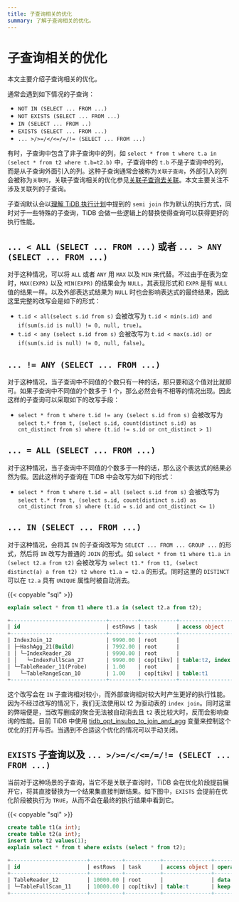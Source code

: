 ```yaml
---
title: 子查询相关的优化
summary: 了解子查询相关的优化。
---
```


# 子查询相关的优化

本文主要介绍子查询相关的优化。

通常会遇到如下情况的子查询：

- `NOT IN (SELECT ... FROM ...)`
- `NOT EXISTS (SELECT ... FROM ...)`
- `IN (SELECT ... FROM ..)`
- `EXISTS (SELECT ... FROM ...)`
- `... >/>=/</<=/=/!= (SELECT ... FROM ...)`

有时，子查询中包含了非子查询中的列，如 `select * from t where t.a in (select * from t2 where t.b=t2.b)` 中，子查询中的 `t.b` 不是子查询中的列，而是从子查询外面引入的列。这种子查询通常会被称为`关联子查询`，外部引入的列会被称为`关联列`，关联子查询相关的优化参见[关联子查询去关联](/correlated-subquery-optimization.md)。本文主要关注不涉及关联列的子查询。

子查询默认会以[理解 TiDB 执行计划](/explain-overview.md)中提到的 `semi join` 作为默认的执行方式，同时对于一些特殊的子查询，TiDB 会做一些逻辑上的替换使得查询可以获得更好的执行性能。

## `... < ALL (SELECT ... FROM ...)` 或者 `... > ANY (SELECT ... FROM ...)`

对于这种情况，可以将 `ALL` 或者 `ANY` 用 `MAX` 以及 `MIN` 来代替。不过由于在表为空时，`MAX(EXPR)` 以及 `MIN(EXPR)` 的结果会为 `NULL`，其表现形式和 `EXPR` 是有 `NULL` 值的结果一样。以及外部表达式结果为 `NULL` 时也会影响表达式的最终结果，因此这里完整的改写会是如下的形式：

- `t.id < all(select s.id from s)` 会被改写为 `t.id < min(s.id) and if(sum(s.id is null) != 0, null, true)`。
- `t.id < any (select s.id from s)` 会被改写为 `t.id < max(s.id) or if(sum(s.id is null) != 0, null, false)`。

## `... != ANY (SELECT ... FROM ...)`

对于这种情况，当子查询中不同值的个数只有一种的话，那只要和这个值对比就即可。如果子查询中不同值的个数多于 1 个，那么必然会有不相等的情况出现。因此这样的子查询可以采取如下的改写手段：

- `select * from t where t.id != any (select s.id from s)` 会被改写为 `select t.* from t, (select s.id, count(distinct s.id) as cnt_distinct from s) where (t.id != s.id or cnt_distinct > 1)`

## `... = ALL (SELECT ... FROM ...)`

对于这种情况，当子查询中不同值的个数多于一种的话，那么这个表达式的结果必然为假。因此这样的子查询在 TiDB 中会改写为如下的形式：

- `select * from t where t.id = all (select s.id from s)` 会被改写为 `select t.* from t, (select s.id, count(distinct s.id) as cnt_distinct from s) where (t.id = s.id and cnt_distinct <= 1)`

## `... IN (SELECT ... FROM ...)`

对于这种情况，会将其 `IN` 的子查询改写为 `SELECT ... FROM ... GROUP ...` 的形式，然后将 `IN` 改写为普通的 `JOIN` 的形式。如 `select * from t1 where t1.a in (select t2.a from t2)` 会被改写为 `select t1.* from t1, (select distinct(a) a from t2) t2 where t1.a = t2.a` 的形式。同时这里的 `DISTINCT` 可以在 `t2.a` 具有 `UNIQUE` 属性时被自动消去。

{{< copyable "sql" >}}

```sql
explain select * from t1 where t1.a in (select t2.a from t2);
```

```sql
+------------------------------+---------+-----------+------------------------+----------------------------------------------------------------------------+
| id                           | estRows | task      | access object          | operator info                                                              |
+------------------------------+---------+-----------+------------------------+----------------------------------------------------------------------------+
| IndexJoin_12                 | 9990.00 | root      |                        | inner join, inner:TableReader_11, outer key:test.t2.a, inner key:test.t1.a |
| ├─HashAgg_21(Build)          | 7992.00 | root      |                        | group by:test.t2.a, funcs:firstrow(test.t2.a)->test.t2.a                   |
| │ └─IndexReader_28           | 9990.00 | root      |                        | index:IndexFullScan_27                                                     |
| │   └─IndexFullScan_27       | 9990.00 | cop[tikv] | table:t2, index:idx(a) | keep order:false, stats:pseudo                                             |
| └─TableReader_11(Probe)      | 1.00    | root      |                        | data:TableRangeScan_10                                                     |
|   └─TableRangeScan_10        | 1.00    | cop[tikv] | table:t1               | range: decided by [test.t2.a], keep order:false, stats:pseudo              |
+------------------------------+---------+-----------+------------------------+----------------------------------------------------------------------------+
```

这个改写会在 `IN` 子查询相对较小，而外部查询相对较大时产生更好的执行性能。因为不经过改写的情况下，我们无法使用以 t2 为驱动表的 `index join`。同时这里的弊端便是，当改写删成的聚合无法被自动消去且 `t2` 表比较大时，反而会影响查询的性能。目前 TiDB 中使用 [tidb\_opt\_insubq\_to\_join\_and\_agg](/system-variables.md#tidb_opt_insubq_to_join_and_agg) 变量来控制这个优化的打开与否。当遇到不合适这个优化的情况可以手动关闭。

## `EXISTS` 子查询以及 `... >/>=/</<=/=/!= (SELECT ... FROM ...)`

当前对于这种场景的子查询，当它不是关联子查询时，TiDB 会在优化阶段提前展开它，将其直接替换为一个结果集直接判断结果。如下图中，`EXISTS` 会提前在优化阶段被执行为 `TRUE`，从而不会在最终的执行结果中看到它。

{{< copyable "sql" >}}

```sql
create table t1(a int);
create table t2(a int);
insert into t2 values(1);
explain select * from t where exists (select * from t2);
```

```sql
+------------------------+----------+-----------+---------------+--------------------------------+
| id                     | estRows  | task      | access object | operator info                  |
+------------------------+----------+-----------+---------------+--------------------------------+
| TableReader_12         | 10000.00 | root      |               | data:TableFullScan_11          |
| └─TableFullScan_11     | 10000.00 | cop[tikv] | table:t       | keep order:false, stats:pseudo |
+------------------------+----------+-----------+---------------+--------------------------------+
```

